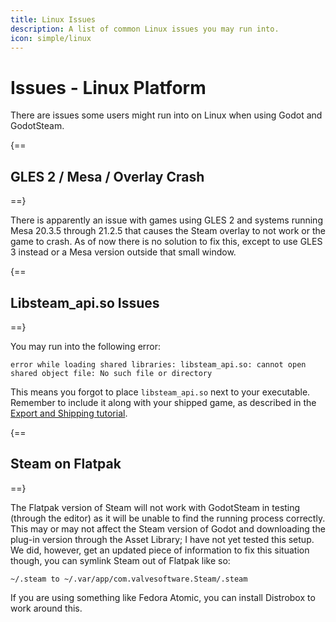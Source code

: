 ```yaml
---
title: Linux Issues
description: A list of common Linux issues you may run into.
icon: simple/linux
---
```


# Issues - Linux Platform

There are issues some users might run into on Linux when using Godot and GodotSteam.

{==
## GLES 2 / Mesa / Overlay Crash
==}

There is apparently an issue with games using GLES 2 and systems running Mesa 20.3.5 through 21.2.5 that causes the Steam overlay to not work or the game to crash. As of now there is no solution to fix this, except to use GLES 3 instead or a Mesa version outside that small window.

{==
## Libsteam_api.so Issues
==}

You may run into the following error:

```
error while loading shared libraries: libsteam_api.so: cannot open shared object file: No such file or directory
```

This means you forgot to place `libsteam_api.so` next to your executable.
Remember to include it along with your shipped game, as described in the [Export and Shipping tutorial](../tutorials/exporting_shipping.md).

{==
## Steam on Flatpak
==}

The Flatpak version of Steam will not work with GodotSteam in testing (through the editor) as it will be unable to find the running process correctly.  This may or may not affect the Steam version of Godot and downloading the plug-in version through the Asset Library; I have not yet tested this setup.  We did, however, get an updated piece of information to fix this situation though, you can symlink Steam out of Flatpak like so:

```
~/.steam to ~/.var/app/com.valvesoftware.Steam/.steam
```

If you are using something like Fedora Atomic, you can install Distrobox to work around this.